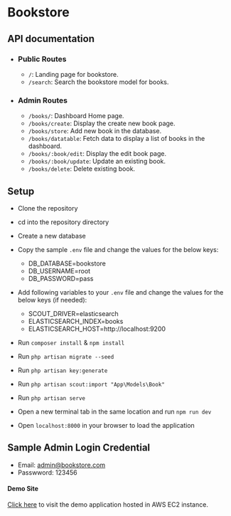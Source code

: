 # Bookstore

## API documentation
- ### Public Routes
    - `/`: Landing page for bookstore.
    - `/search`: Search the bookstore model for books.
- ### Admin Routes
    - `/books/`: Dashboard Home page.
    - `/books/create`: Display the create new book page.
    - `/books/store`: Add new book in the database.
    - `/books/datatable`: Fetch data to display a list of books in the dashboard.
    - `/books/:book/edit`: Display the edit book page.
    - `/books/:book/update`: Update an existing book.
    - `/books/delete`: Delete existing book.

## Setup
- Clone the repository
- cd into the repository directory
- Create a new database
- Copy the sample `.env` file and change the values for the below keys:
    - DB_DATABASE=bookstore
    - DB_USERNAME=root
    - DB_PASSWORD=pass
- Add following variables to your `.env` file and change the values for the below keys (if needed):
    - SCOUT_DRIVER=elasticsearch
    - ELASTICSEARCH_INDEX=books
    - ELASTICSEARCH_HOST=http://localhost:9200
- Run `composer install` & `npm install`
- Run `php artisan migrate --seed`
- Run `php artisan key:generate`
- Run `php artisan scout:import "App\Models\Book"`
- Run `php artisan serve`
- Open a new terminal tab in the same location and run `npm run dev`

- Open `localhost:8000` in your browser to load the application

## Sample Admin Login Credential
- Email: admin@bookstore.com
- Passwword: 123456

#### Demo Site
[Click here](http://3.109.152.152/) to visit the demo application hosted in AWS EC2 instance.